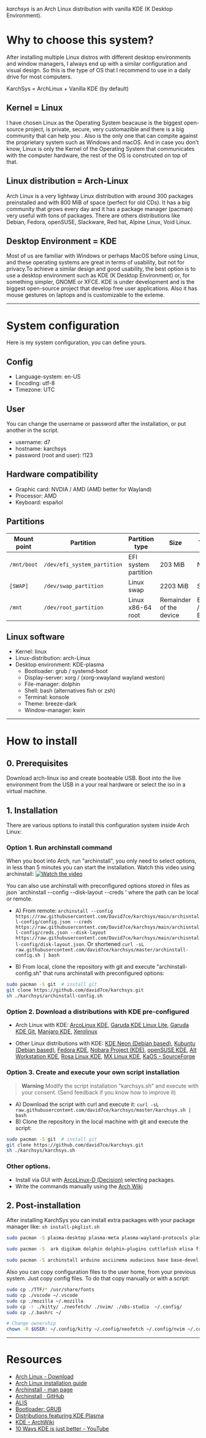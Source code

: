 *karchsys* is an Arch Linux distribution with vanilla KDE (K Desktop Environment). 

# Why to choose this system?
After installing multiple Linux distros with different desktop environments and  window managers, I always end up with a similar configuration and visual design. So this is the type of OS that I recommend to use in a daily drive for most computers.

KarchSys = ArchLinux + Vanilla KDE (by default)

## Kernel = Linux
I have chosen Linux as the Operating System beacause is the biggest open-source project, is private, secure, very customazible and there is a big community that can help you . Also is the only one that can compite against the proprietary system such as Windows and macOS. And in case you don't know, Linux is only the Kernel of the Operating System that communicates with the computer hardware, the rest of the OS is constrcuted on top of that.

## Linux distribution = Arch-Linux
Arch Linux is a very lightway Linux distribution with around 300 packages preinstalled and with 800 MiB of space (perfect for old CDs). It has a big community that grows every day and it has a package manager (pacman) very useful with tons of packages. There are others distributions like Debian, Fedora, openSUSE, Slackware, Red hat, Alpine Linux, Void Linux.

## Desktop Environment = KDE
Most of us are familiar with Windows or perhaps MacOS before using Linux, and these operating systems are great in terms of usability, but not for privacy.To achieve a similar design and good usability, the best option is to use a desktop environment such as KDE (K Desktop Environment) or, for something simpler, GNOME or XFCE. KDE is under development and is the biggest open-source project that develop free user applications. Also it has mouse gestures on laptops and is customizable to the exteme.

---

# System configuration
Here is my system configuration, you can define yours.

## Config
- Language-system: en-US
- Encoding: utf-8
- Timezone: UTC

## User
You can change the username or password after the installation, or put another in the script.
- username: d7
- hostname: karchsys
- password (root and user): !123

## Hardware compatibility
- Graphic card: NVDIA / AMD (AMD better for Wayland)
- Processor: AMD
- Keyboard: español

## Partitions
| Mount point | Partition                   | Partition type        | Size                    | Type        |
| ----------- | --------------------------- | --------------------- | ----------------------- | ----------- |
| `/mnt/boot` | `/dev/efi_system_partition` | EFI system partition  | 203 MiB                 | NTFS        |
| `[SWAP]`    | `/dev/swap_partition`       | Linux swap            | 2203 MiB                | SWAP        |
| `/mnt`      | `/dev/root_partition`       | Linux x86-64 root     | Remainder of the device | EXT4 / BRFS |

## Linux software
- Kernel: linux
- Linux-distribution: arch-Linux
- Desktop environment: KDE-plasma
    - Bootloader: grub / systemd-boot
    - Display-server: xorg / (xorg-xwayland wayland weston)
    - File-manager: dolphin
    - Shell: bash (alternatives fish or zsh)
    - Terminal: konsole
    - Theme: breeze-dark
    - Window-manager: kwin

---

# How to install

## 0. Prerequisites
Download arch-linux iso and create booteable USB. Boot into the live environment from the USB in a your real hardware or select the iso in a virtual machine.

## 1. Installation
There are various options to install this configuration system inside Arch Linux:

### Option 1. Run archinstall command
When you boot into Arch, run "archinstall", you only need to select options, in less than 5 minutes you can start the installation. Watch this video using archinstall:
[![Watch the video](https://img.youtube.com/vi/8mEjwn_AjuQ/maxresdefault.jpg)](https://www.youtube-nocookie.com/embed/8mEjwn_AjuQ?start=146)
 
You can also use archinstall with preconfigured options stored in files as json `archinstall --config <path> --disk-layout <path> --creds <path>' where the path can be local or remote.
- A) From remote: `archinstall --config https://raw.githubusercontent.com/David7ce/karchsys/main/archisntall-config/config.json --creds https://raw.githubusercontent.com/David7ce/karchsys/main/archisntall-config/creds.json --disk-layout https://raw.githubusercontent.com/David7ce/karchsys/main/archisntall-config/disk-layout.json`. Or shortened `curl -sL raw.githubusercontent.com/david7ce/karchsys/master/archinstall-config.sh | bash`

- B) From local, clone the repository with git and execute "archinstall-config.sh" that runs archinstall with preconfigured options:
```sh
sudo pacman -S git  # install git
git clone https://github.com/david7ce/karchsys.git
sh ./karchsys/archinstall-config.sh
```

### Option 2. Download a distributions with KDE pre-configured
- Arch Linux with KDE: [ArcoLinux KDE](https://sourceforge.net/projects/arcolinux-community-editions/files/plasma/), [Garuda KDE Linux Lite](https://sourceforge.net/projects/garuda-linux/files/garuda/kde-lite/), [Garuda KDE Git](https://sourceforge.net/projects/garuda-linux/files/garuda/kde-git/), [Manjaro KDE](https://download.manjaro.org/kde/22.0/manjaro-kde-22.0-221224-linux61.iso), [Xerolinux](https://sourceforge.net/projects/xerolinux/)

- Other Linux distributions with KDE: [KDE Neon (Debian based)](https://neon.kde.org/), [Kubuntu (Debian based)](https://kubuntu.org/), [Fedora KDE](https://spins.fedoraproject.org/), [Nobara Project (KDE)](https://nobaraproject.org/wp-content/uploads/Nobara-37-KDE-2023-02-25.iso.sha256sum), [openSUSE KDE](https://download.opensuse.org/tumbleweed/iso/openSUSE-Tumbleweed-DVD-x86_64-Current.iso?mirrorlist), [Alt Workstation KDE](https://getalt.org/en/alt-kworkstation/), [Rosa Linux KDE](https://mirror.rosalinux.ru/rosa/rosa2021.1/iso/ROSA.FRESH.12/plasma5/), [MX Linux KDE](https://sourceforge.net/projects/mx-linux/files/Final/KDE/), [KaOS - SourceForge](https://sourceforge.net/projects/kaosx/files/ISO/KaOS-2022.12-x86_64.iso/download)

### Option 3. Create and execute your own script installation
> **Warning** Modify the script installation "karchsys.sh" and execute with your consent. (Send feedback if you know how to improve it)
- A) Download the script with curl and execute it: `curl -sL raw.githubusercontent.com/david7ce/karchsys/master/karchsys.sh | bash`
- B) Clone the repository in the local machine with git and execute the script:
```sh
sudo pacman -S git  # install git
git clone https://github.com/david7ce/karchsys.git
sh ./karchsys/karchsys.sh
```

### Other options. 
- Install via GUI with [ArcoLinux-D (Decision)](https://ftp.belnet.be/arcolinux/iso/v23.01.03/arcolinuxd-v23.01.03-x86_64.iso) selecting packages.
- Write the commands manually using the [Arch Wiki](https://wiki.archlinux.org/title/Installation_guide)

## 2. Post-installation
After installing KarchSys you can install extra packages with your package manager like: `sh install-pkglist.sh`
```sh
sudo pacman -S plasma-desktop plasma-meta plasma-wayland-protocols plasma-wayland-session plasma-workspace

sudo pacman -S  ark digikam dolphin dolphin-plugins cuttlefish elisa filelight ffmpegthumbnailer ffmpegthumbs gwenview inkscape kamera kate kbackup kcachegrind kcalc kcron kdeconnect kdenetwork-filesharing kdenlive khelpcenter kmag kmix kmousetool kmouth kontrast kwrite konsole krita ksystemlog markdownpart okular partitionmanager print-manager skanlite skanpage spectacle sweeper yakuake

sudo pacman -S archinstall arduino asciinema audacious base base-devel bleachbit blender calibre code chromium clonezilla ffmpeg ffmpegthumbnailer firefox firewalld flameshot flatpak freshfetch gimp git handbrake gimp godot gparted imagemagick keepassxc kitty libreoffice-fresh libvirt mesa mpv neofetch neovim ntfs-3g obs-studio obsidian pacman-mirrorlist picard pipewire pipewire-alsa pipewire-audio pipewire-media-session pipewire-pulse qbittorrent rsync shotwell supertux telegram-desktop tree tmux virtualbox virt-install vlc wine xf86-video-amdgpu xf86-video-nouveau xf86-video-vesa xorg-server xorg-xwayland yt-dlp
```

Also you can copy configuration files to the user home, from your previous system. Just copy config files. To do that copy manually or with a script:

```sh
sudo cp ./TTF/* /usr/share/fonts
sudo cp ./vscode ~/.vscode
sudo cp ./mozilla ~/.mozilla
sudo cp -r ./kitty/ ./neofetch/ ./nvim/ ./obs-studio  ~/.config/
sudo cp ./.bashrc ~/

# Change ownership
chown -R $USER: ~/.config/kitty ~/.config/neofetch ~/.config/nvim ~/.config/obs-studio
```

---

# Resources
- [Arch Linux - Download](https://archlinux.org/download/)
- [Arch Linux installation guide](https://wiki.archlinux.org/title/Installation_guide)
- [Archinstall - man page](https://man.archlinux.org/man/extra/archinstall/archinstall.1.en)
- [Archinstall · GitHub](https://github.com/archlinux/archinstall)
- [ALIS](https://github.com/picodotdev/alis/)
- [Bootloader: GRUB](https://wiki.archlinux.org/title/GRUB)
- [Distributions featuring KDE Plasma](https://community.kde.org/Distributions)
- [KDE - ArchWiki](https://wiki.archlinux.org/title/KDE)
- [10 Ways KDE is just better - YouTube](https://www.youtube.com/watch?v=3nX1YEQg5Z0)
